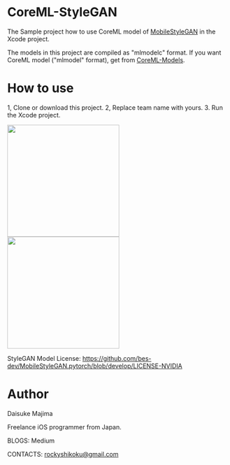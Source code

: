 # CoreML-StyleGAN

The Sample project how to use CoreML model of [MobileStyleGAN](https://github.com/bes-dev/MobileStyleGAN.pytorch) in the Xcode project.

The models in this project are compiled as "mlmodelc" format. 
If you want CoreML model ("mlmodel" format), get from [CoreML-Models](https://github.com/john-rocky/CoreML-Models).

# How to use

1, Clone or download this project.
2, Replace team name with yours.
3. Run the Xcode project.

<img width="256" src="https://user-images.githubusercontent.com/23278992/147397892-773c55ca-55fc-422b-a95b-a729eda04077.JPG"> <img width="256" src="https://user-images.githubusercontent.com/23278992/147397894-e2d3a1ef-7afa-410a-9580-f09ef7157c50.JPG"> 

StyleGAN Model License: https://github.com/bes-dev/MobileStyleGAN.pytorch/blob/develop/LICENSE-NVIDIA

# Author
Daisuke Majima

Freelance iOS programmer from Japan.

BLOGS: Medium

CONTACTS: rockyshikoku@gmail.com
